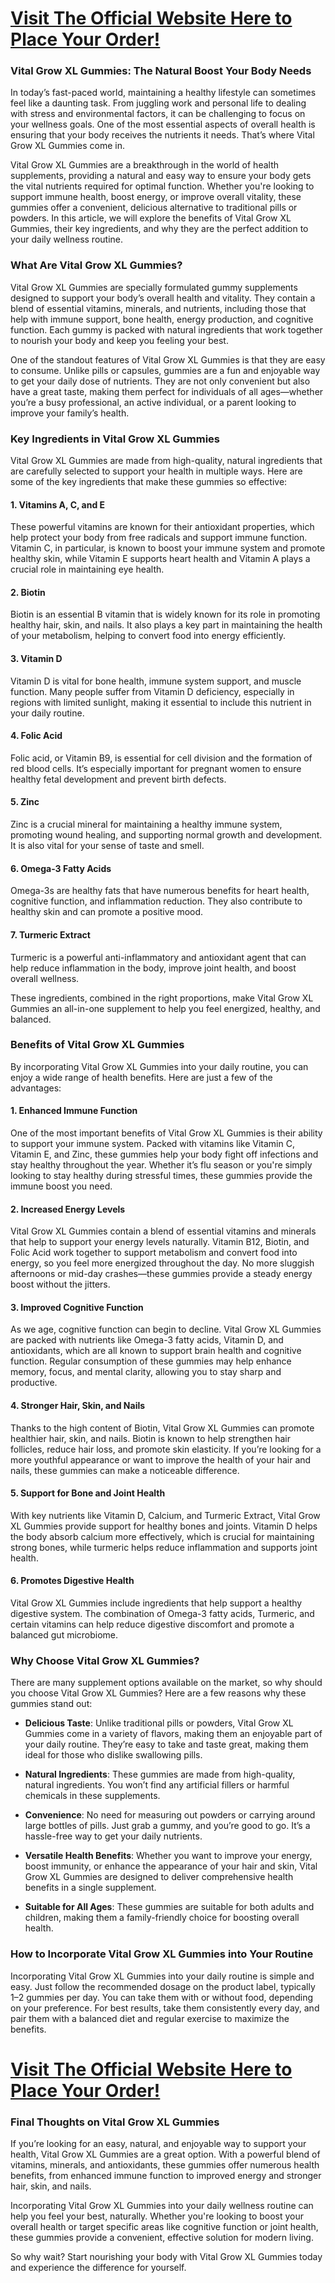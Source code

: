 <h1><a href="https://getdeals24x7.com/order-Vital%20"><strong> Visit The Official Website Here to Place Your Order!</strong></a></h1>
<h3><strong>Vital Grow XL Gummies: The Natural Boost Your Body Needs</strong></h3>
<p>In today&rsquo;s fast-paced world, maintaining a healthy lifestyle can sometimes feel like a daunting task. From juggling work and personal life to dealing with stress and environmental factors, it can be challenging to focus on your wellness goals. One of the most essential aspects of overall health is ensuring that your body receives the nutrients it needs. That&rsquo;s where Vital Grow XL Gummies come in.</p>
<p>Vital Grow XL Gummies are a breakthrough in the world of health supplements, providing a natural and easy way to ensure your body gets the vital nutrients required for optimal function. Whether you're looking to support immune health, boost energy, or improve overall vitality, these gummies offer a convenient, delicious alternative to traditional pills or powders. In this article, we will explore the benefits of Vital Grow XL Gummies, their key ingredients, and why they are the perfect addition to your daily wellness routine.</p>
<h3><strong>What Are Vital Grow XL Gummies?</strong></h3>
<p>Vital Grow XL Gummies are specially formulated gummy supplements designed to support your body&rsquo;s overall health and vitality. They contain a blend of essential vitamins, minerals, and nutrients, including those that help with immune support, bone health, energy production, and cognitive function. Each gummy is packed with natural ingredients that work together to nourish your body and keep you feeling your best.</p>
<p>One of the standout features of Vital Grow XL Gummies is that they are easy to consume. Unlike pills or capsules, gummies are a fun and enjoyable way to get your daily dose of nutrients. They are not only convenient but also have a great taste, making them perfect for individuals of all ages&mdash;whether you&rsquo;re a busy professional, an active individual, or a parent looking to improve your family&rsquo;s health.</p>
<h3><strong>Key Ingredients in Vital Grow XL Gummies</strong></h3>
<p>Vital Grow XL Gummies are made from high-quality, natural ingredients that are carefully selected to support your health in multiple ways. Here are some of the key ingredients that make these gummies so effective:</p>
<h4>1. <strong>Vitamins A, C, and E</strong></h4>
<p>These powerful vitamins are known for their antioxidant properties, which help protect your body from free radicals and support immune function. Vitamin C, in particular, is known to boost your immune system and promote healthy skin, while Vitamin E supports heart health and Vitamin A plays a crucial role in maintaining eye health.</p>
<h4>2. <strong>Biotin</strong></h4>
<p>Biotin is an essential B vitamin that is widely known for its role in promoting healthy hair, skin, and nails. It also plays a key part in maintaining the health of your metabolism, helping to convert food into energy efficiently.</p>
<h4>3. <strong>Vitamin D</strong></h4>
<p>Vitamin D is vital for bone health, immune system support, and muscle function. Many people suffer from Vitamin D deficiency, especially in regions with limited sunlight, making it essential to include this nutrient in your daily routine.</p>
<h4>4. <strong>Folic Acid</strong></h4>
<p>Folic acid, or Vitamin B9, is essential for cell division and the formation of red blood cells. It&rsquo;s especially important for pregnant women to ensure healthy fetal development and prevent birth defects.</p>
<h4>5. <strong>Zinc</strong></h4>
<p>Zinc is a crucial mineral for maintaining a healthy immune system, promoting wound healing, and supporting normal growth and development. It is also vital for your sense of taste and smell.</p>
<h4>6. <strong>Omega-3 Fatty Acids</strong></h4>
<p>Omega-3s are healthy fats that have numerous benefits for heart health, cognitive function, and inflammation reduction. They also contribute to healthy skin and can promote a positive mood.</p>
<h4>7. <strong>Turmeric Extract</strong></h4>
<p>Turmeric is a powerful anti-inflammatory and antioxidant agent that can help reduce inflammation in the body, improve joint health, and boost overall wellness.</p>
<p>These ingredients, combined in the right proportions, make Vital Grow XL Gummies an all-in-one supplement to help you feel energized, healthy, and balanced.</p>
<h3><strong>Benefits of Vital Grow XL Gummies</strong></h3>
<p>By incorporating Vital Grow XL Gummies into your daily routine, you can enjoy a wide range of health benefits. Here are just a few of the advantages:</p>
<h4>1. <strong>Enhanced Immune Function</strong></h4>
<p>One of the most important benefits of Vital Grow XL Gummies is their ability to support your immune system. Packed with vitamins like Vitamin C, Vitamin E, and Zinc, these gummies help your body fight off infections and stay healthy throughout the year. Whether it&rsquo;s flu season or you're simply looking to stay healthy during stressful times, these gummies provide the immune boost you need.</p>
<h4>2. <strong>Increased Energy Levels</strong></h4>
<p>Vital Grow XL Gummies contain a blend of essential vitamins and minerals that help to support your energy levels naturally. Vitamin B12, Biotin, and Folic Acid work together to support metabolism and convert food into energy, so you feel more energized throughout the day. No more sluggish afternoons or mid-day crashes&mdash;these gummies provide a steady energy boost without the jitters.</p>
<h4>3. <strong>Improved Cognitive Function</strong></h4>
<p>As we age, cognitive function can begin to decline. Vital Grow XL Gummies are packed with nutrients like Omega-3 fatty acids, Vitamin D, and antioxidants, which are all known to support brain health and cognitive function. Regular consumption of these gummies may help enhance memory, focus, and mental clarity, allowing you to stay sharp and productive.</p>
<h4>4. <strong>Stronger Hair, Skin, and Nails</strong></h4>
<p>Thanks to the high content of Biotin, Vital Grow XL Gummies can promote healthier hair, skin, and nails. Biotin is known to help strengthen hair follicles, reduce hair loss, and promote skin elasticity. If you&rsquo;re looking for a more youthful appearance or want to improve the health of your hair and nails, these gummies can make a noticeable difference.</p>
<h4>5. <strong>Support for Bone and Joint Health</strong></h4>
<p>With key nutrients like Vitamin D, Calcium, and Turmeric Extract, Vital Grow XL Gummies provide support for healthy bones and joints. Vitamin D helps the body absorb calcium more effectively, which is crucial for maintaining strong bones, while turmeric helps reduce inflammation and supports joint health.</p>
<h4>6. <strong>Promotes Digestive Health</strong></h4>
<p>Vital Grow XL Gummies include ingredients that help support a healthy digestive system. The combination of Omega-3 fatty acids, Turmeric, and certain vitamins can help reduce digestive discomfort and promote a balanced gut microbiome.</p>
<h3><strong>Why Choose Vital Grow XL Gummies?</strong></h3>
<p>There are many supplement options available on the market, so why should you choose Vital Grow XL Gummies? Here are a few reasons why these gummies stand out:</p>
<ul>
<li>
<p><strong>Delicious Taste</strong>: Unlike traditional pills or powders, Vital Grow XL Gummies come in a variety of flavors, making them an enjoyable part of your daily routine. They&rsquo;re easy to take and taste great, making them ideal for those who dislike swallowing pills.</p>
</li>
<li>
<p><strong>Natural Ingredients</strong>: These gummies are made from high-quality, natural ingredients. You won&rsquo;t find any artificial fillers or harmful chemicals in these supplements.</p>
</li>
<li>
<p><strong>Convenience</strong>: No need for measuring out powders or carrying around large bottles of pills. Just grab a gummy, and you&rsquo;re good to go. It&rsquo;s a hassle-free way to get your daily nutrients.</p>
</li>
<li>
<p><strong>Versatile Health Benefits</strong>: Whether you want to improve your energy, boost immunity, or enhance the appearance of your hair and skin, Vital Grow XL Gummies are designed to deliver comprehensive health benefits in a single supplement.</p>
</li>
<li>
<p><strong>Suitable for All Ages</strong>: These gummies are suitable for both adults and children, making them a family-friendly choice for boosting overall health.</p>
</li>
</ul>
<h3><strong>How to Incorporate Vital Grow XL Gummies into Your Routine</strong></h3>
<p>Incorporating Vital Grow XL Gummies into your daily routine is simple and easy. Just follow the recommended dosage on the product label, typically 1&ndash;2 gummies per day. You can take them with or without food, depending on your preference. For best results, take them consistently every day, and pair them with a balanced diet and regular exercise to maximize the benefits.</p>
<h1><a href="https://getdeals24x7.com/order-Vital%20"><strong>Visit The Official Website Here to Place Your Order!</strong></a></h1>
<h3><strong>Final Thoughts on Vital Grow XL Gummies</strong></h3>
<p>If you&rsquo;re looking for an easy, natural, and enjoyable way to support your health, Vital Grow XL Gummies are a great option. With a powerful blend of vitamins, minerals, and antioxidants, these gummies offer numerous health benefits, from enhanced immune function to improved energy and stronger hair, skin, and nails.</p>
<p>Incorporating Vital Grow XL Gummies into your daily wellness routine can help you feel your best, naturally. Whether you're looking to boost your overall health or target specific areas like cognitive function or joint health, these gummies provide a convenient, effective solution for modern living.</p>
<p>So why wait? Start nourishing your body with Vital Grow XL Gummies today and experience the difference for yourself.</p>
